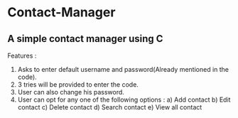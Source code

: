 # Contact-Manager
A simple contact manager using C
---

Features :
1. Asks to enter default username and password(Already mentioned in the code).
2. 3 tries will be provided to enter the code.
3. User can also change his password.
4. User can opt for any one of the following options :
    a) Add contact
    b) Edit contact
    c) Delete contact
    d) Search contact
    e) View all contact

